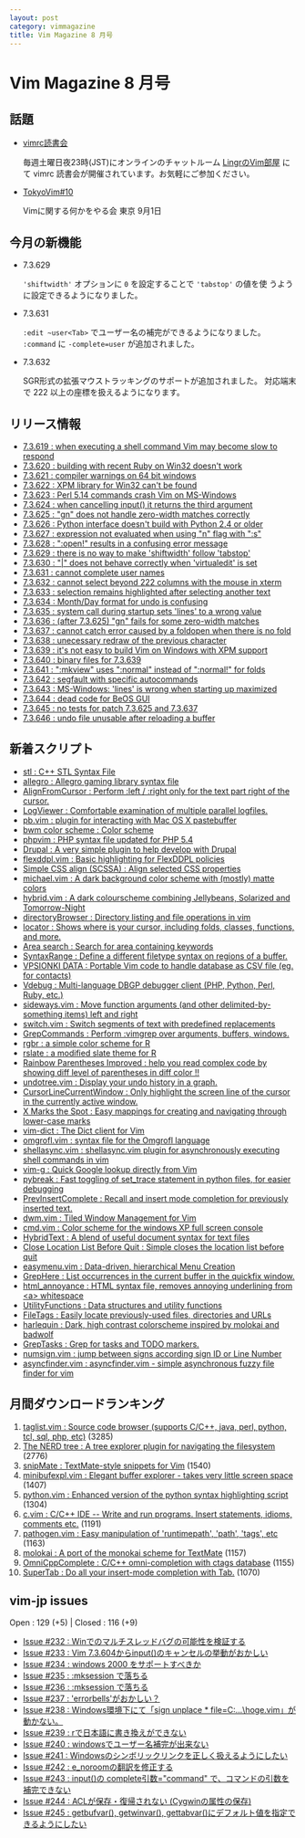 ```yaml
---
layout: post
category: vimmagazine
title: Vim Magazine 8 月号
---
```


# Vim Magazine 8 月号

## 話題

- [vimrc読書会](http://vim-jp.org/reading-vimrc/)

  毎週土曜日夜23時(JST)にオンラインのチャットルーム [LingrのVim部屋](http://lingr.com/room/vim) にて vimrc 読書会が開催されています。お気軽にご参加ください。

- [TokyoVim#10](http://partake.in/events/c719e827-b312-4b71-a0b8-862f153d8045)

  Vimに関する何かをやる会 東京 9月1日


## 今月の新機能

  - 7.3.629

    `'shiftwidth'` オプションに `0` を設定することで `'tabstop'` の値を使
    うように設定できるようになりました。

  - 7.3.631

    `:edit ~user<Tab>` でユーザー名の補完ができるようになりました。
    `:command` に `-complete=user` が追加されました。

  - 7.3.632

    SGR形式の拡張マウストラッキングのサポートが追加されました。
    対応端末で 222 以上の座標を扱えるようになります。


## リリース情報

- [7.3.619 : when executing a shell command Vim may become slow to respond](http://code.google.com/p/vim/source/detail?r=27ecf0c87bd20140d9e85d4fd581332e0916191e)
- [7.3.620 : building with recent Ruby on Win32 doesn't work](http://code.google.com/p/vim/source/detail?r=a6ebae140d89f35876628cde44f0e7ee5a0ae1d2)
- [7.3.621 : compiler warnings on 64 bit windows](http://code.google.com/p/vim/source/detail?r=ac13ea2b098d98e62408ec2d88026f690f68f940)
- [7.3.622 : XPM library for Win32 can't be found](http://code.google.com/p/vim/source/detail?r=52247eb615118965bb6a949307e9abfd378cd088)
- [7.3.623 : Perl 5.14 commands crash Vim on MS-Windows](http://code.google.com/p/vim/source/detail?r=a46a101bfddd4fcf30759f3847fa1e18546907f4)
- [7.3.624 : when cancelling input() it returns the third argument](http://code.google.com/p/vim/source/detail?r=06749e351b1c030acf50cf8c469f8973aff4a96a)
- [7.3.625 : "gn" does not handle zero-width matches correctly](http://code.google.com/p/vim/source/detail?r=f43ffd820a46bf47b3e55b56d3e5334302383757)
- [7.3.626 : Python interface doesn't build with Python 2.4 or older](http://code.google.com/p/vim/source/detail?r=956b1ed19282518e0287891d4e7b2b8a3f850402)
- [7.3.627 : expression not evaluated when using "n" flag with ":s"](http://code.google.com/p/vim/source/detail?r=dc65e6429d2c1b79719455d7303f3f95c5897965)
- [7.3.628 : ":open!" results in a confusing error message](http://code.google.com/p/vim/source/detail?r=1ed93878d6e224d46a7c125a82e52338b9bf0f6b)
- [7.3.629 : there is no way to make 'shiftwidth' follow 'tabstop'](http://code.google.com/p/vim/source/detail?r=7de7ef01288db1abc944293a28aac13ddd87879e)
- [7.3.630 : "|" does not behave correctly when 'virtualedit' is set](http://code.google.com/p/vim/source/detail?r=3416ac23d0758528919aaffbe02cecc6420b8aac)
- [7.3.631 : cannot complete user names](http://code.google.com/p/vim/source/detail?r=99f076ca8d846d553aefd7e626ca938bcf93f259)
- [7.3.632 : cannot select beyond 222 columns with the mouse in xterm](http://code.google.com/p/vim/source/detail?r=44038a9777aaf0e6502e0eb57b8f7ccf31798ec4)
- [7.3.633 : selection remains highlighted after selecting another text](http://code.google.com/p/vim/source/detail?r=ad5fbf3596e0a8ad15c260c5b529efc5ac689e13)
- [7.3.634 : Month/Day format for undo is confusing](http://code.google.com/p/vim/source/detail?r=b7eea24095073d55ac3c59664466b78a0525bebc)
- [7.3.635 : system call during startup sets 'lines' to a wrong value](http://code.google.com/p/vim/source/detail?r=f7f68f83fc335379bc9e3371c5118b8f81c8d5bc)
- [7.3.636 : (after 7.3.625) "gn" fails for some zero-width matches](http://code.google.com/p/vim/source/detail?r=616bc1ad4f12be0ef37fe67d2f6ed7535f20e515)
- [7.3.637 : cannot catch error caused by a foldopen when there is no fold](http://code.google.com/p/vim/source/detail?r=3b62d8f36cdf709d4e0575d63486ebe57ce7150c)
- [7.3.638 : unecessary redraw of the previous character](http://code.google.com/p/vim/source/detail?r=c0256c4bd91ed7b806aab002e4a45e440dd00343)
- [7.3.639 : it's not easy to build Vim on Windows with XPM support](http://code.google.com/p/vim/source/detail?r=1ec385a8faf4002fa300caf370ef2ac380d9702a)
- [7.3.640 : binary files for 7.3.639](http://code.google.com/p/vim/source/detail?r=c2c3577021ed4e354853d330e5fc60691d8750c5)
- [7.3.641 : ":mkview" uses ":normal" instead of ":normal!" for folds](http://code.google.com/p/vim/source/detail?r=c068389057c9a89fa351678b5f5776278971dabe)
- [7.3.642 : segfault with specific autocommands](http://code.google.com/p/vim/source/detail?r=79ac6744237ce5076a6d2e2b21198dfddc2cc9dd)
- [7.3.643 : MS-Windows: 'lines' is wrong when starting up maximized](http://code.google.com/p/vim/source/detail?r=fdac34e3afa5f0dea26dba5e96932e3b9a0be50a)
- [7.3.644 : dead code for BeOS GUI](http://code.google.com/p/vim/source/detail?r=fb7c028dcac7555fee78096813e3846d157cc91b)
- [7.3.645 : no tests for patch 7.3.625 and 7.3.637](http://code.google.com/p/vim/source/detail?r=1810ee914648ef3e16a8cf866299a32c4a9a00cb)
- [7.3.646 : undo file unusable after reloading a buffer](http://code.google.com/p/vim/source/detail?r=e70485d3f81df4d72cb40d6fa4ad4218cf1e8392)

## 新着スクリプト

- [stl : C++ STL Syntax File](http://www.vim.org/scripts/script.php?script_id=4153)
- [allegro : Allegro gaming library syntax file](http://www.vim.org/scripts/script.php?script_id=4154)
- [AlignFromCursor : Perform :left / :right only for the text part right of the cursor.](http://www.vim.org/scripts/script.php?script_id=4155)
- [LogViewer : Comfortable examination of multiple parallel logfiles.](http://www.vim.org/scripts/script.php?script_id=4156)
- [pb.vim : plugin for interacting with Mac OS X pastebuffer](http://www.vim.org/scripts/script.php?script_id=4157)
- [bwm color scheme : Color scheme](http://www.vim.org/scripts/script.php?script_id=4158)
- [phpvim : PHP syntax file updated for PHP 5.4](http://www.vim.org/scripts/script.php?script_id=4159)
- [Drupal : A very simple plugin to help develop with Drupal](http://www.vim.org/scripts/script.php?script_id=4160)
- [flexddpl.vim : Basic highlighting for FlexDDPL policies](http://www.vim.org/scripts/script.php?script_id=4161)
- [Simple CSS align (SCSSA) : Align selected CSS properties](http://www.vim.org/scripts/script.php?script_id=4162)
- [michael.vim : A dark background color scheme with (mostly) matte colors](http://www.vim.org/scripts/script.php?script_id=4163)
- [hybrid.vim : A dark colourscheme combining Jellybeans, Solarized and Tomorrow-Night](http://www.vim.org/scripts/script.php?script_id=4164)
- [directoryBrowser : Directory listing and file operations in vim](http://www.vim.org/scripts/script.php?script_id=4165)
- [locator : Shows where is your cursor, including folds, classes, functions, and more.](http://www.vim.org/scripts/script.php?script_id=4166)
- [Area search : Search for area containing keywords](http://www.vim.org/scripts/script.php?script_id=4167)
- [SyntaxRange : Define a different filetype syntax on regions of a buffer.](http://www.vim.org/scripts/script.php?script_id=4168)
- [VPSIONKI DATA : Portable Vim code to handle database as CSV file (eg. for contacts)](http://www.vim.org/scripts/script.php?script_id=4169)
- [Vdebug : Multi-language DBGP debugger client (PHP, Python, Perl, Ruby, etc.)](http://www.vim.org/scripts/script.php?script_id=4170)
- [sideways.vim : Move function arguments (and other delimited-by-something items) left and right](http://www.vim.org/scripts/script.php?script_id=4171)
- [switch.vim : Switch segments of text with predefined replacements](http://www.vim.org/scripts/script.php?script_id=4172)
- [GrepCommands : Perform :vimgrep over arguments, buffers, windows.](http://www.vim.org/scripts/script.php?script_id=4173)
- [rgbr : a simple color scheme for R](http://www.vim.org/scripts/script.php?script_id=4174)
- [rslate : a modified slate theme for R](http://www.vim.org/scripts/script.php?script_id=4175)
- [Rainbow Parentheses Improved : help you read complex code by showing diff level of parentheses in diff color !!](http://www.vim.org/scripts/script.php?script_id=4176)
- [undotree.vim : Display your undo history in a graph.](http://www.vim.org/scripts/script.php?script_id=4177)
- [CursorLineCurrentWindow : Only highlight the screen line of the cursor in the currently active window.](http://www.vim.org/scripts/script.php?script_id=4178)
- [X Marks the Spot : Easy mappings for creating and navigating through lower-case marks](http://www.vim.org/scripts/script.php?script_id=4179)
- [vim-dict : The Dict client for Vim](http://www.vim.org/scripts/script.php?script_id=4180)
- [omgrofl.vim : syntax file for the Omgrofl language](http://www.vim.org/scripts/script.php?script_id=4181)
- [shellasync.vim : shellasync.vim plugin for asynchronously executing shell commands in vim](http://www.vim.org/scripts/script.php?script_id=4182)
- [vim-g : Quick Google lookup directly from Vim](http://www.vim.org/scripts/script.php?script_id=4183)
- [pybreak : Fast toggling of set\_trace statement in python files, for easier debugging](http://www.vim.org/scripts/script.php?script_id=4184)
- [PrevInsertComplete : Recall and insert mode completion for previously inserted text.](http://www.vim.org/scripts/script.php?script_id=4185)
- [dwm.vim : Tiled Window Management for Vim](http://www.vim.org/scripts/script.php?script_id=4186)
- [cmd.vim : Color scheme for the windows XP full screen console](http://www.vim.org/scripts/script.php?script_id=4187)
- [HybridText : A blend of useful document syntax for text files](http://www.vim.org/scripts/script.php?script_id=4188)
- [Close Location List Before Quit : Simple closes the location list before quit](http://www.vim.org/scripts/script.php?script_id=4189)
- [easymenu.vim : Data-driven, hierarchical Menu Creation](http://www.vim.org/scripts/script.php?script_id=4190)
- [GrepHere : List occurrences in the current buffer in the quickfix window.](http://www.vim.org/scripts/script.php?script_id=4191)
- [html\_annoyance : HTML syntax file, removes annoying underlining from \<a> whitespace](http://www.vim.org/scripts/script.php?script_id=4192)
- [UtilityFunctions : Data structures and utility functions](http://www.vim.org/scripts/script.php?script_id=4193)
- [FileTags : Easily locate previously-used files, directories and URLs](http://www.vim.org/scripts/script.php?script_id=4194)
- [harlequin : Dark, high contrast colorscheme inspired by molokai and badwolf](http://www.vim.org/scripts/script.php?script_id=4195)
- [GrepTasks : Grep for tasks and TODO markers.](http://www.vim.org/scripts/script.php?script_id=4196)
- [numsign.vim :  jump between signs  according sign ID or Line Number](http://www.vim.org/scripts/script.php?script_id=4197)
- [asyncfinder.vim : asyncfinder.vim - simple asynchronous fuzzy file finder for vim](http://www.vim.org/scripts/script.php?script_id=4198)

## 月間ダウンロードランキング

1. [taglist.vim : Source code browser (supports C/C++, java, perl, python, tcl, sql, php, etc)](http://www.vim.org/scripts/script.php?script_id=273) (3285)
2. [The NERD tree : A tree explorer plugin for navigating the filesystem](http://www.vim.org/scripts/script.php?script_id=1658) (2776)
3. [snipMate : TextMate-style snippets for Vim](http://www.vim.org/scripts/script.php?script_id=2540) (1540)
4. [minibufexpl.vim : Elegant buffer explorer - takes very little screen space](http://www.vim.org/scripts/script.php?script_id=159) (1407)
5. [python.vim : Enhanced version of the python syntax highlighting script](http://www.vim.org/scripts/script.php?script_id=790) (1304)
6. [c.vim : C/C++ IDE --  Write and run programs. Insert statements, idioms, comments etc.](http://www.vim.org/scripts/script.php?script_id=213) (1191)
7. [pathogen.vim : Easy manipulation of 'runtimepath', 'path', 'tags', etc](http://www.vim.org/scripts/script.php?script_id=2332) (1163)
8. [molokai : A port of the monokai scheme for TextMate](http://www.vim.org/scripts/script.php?script_id=2340) (1157)
9. [OmniCppComplete : C/C++ omni-completion with ctags database](http://www.vim.org/scripts/script.php?script_id=1520) (1155)
10. [SuperTab : Do all your insert-mode completion with Tab.](http://www.vim.org/scripts/script.php?script_id=1643) (1070)

## vim-jp issues

Open : 129 (+5) | Closed : 116 (+9)

- [Issue #232 : Winでのマルチスレッドバグの可能性を検証する](https://github.com/vim-jp/issues/issues/232)
- [Issue #233 : Vim 7.3.604からinput()のキャンセルの挙動がおかしい](https://github.com/vim-jp/issues/issues/233)
- [Issue #234 : windows 2000 をサポートすべきか](https://github.com/vim-jp/issues/issues/234)
- [Issue #235 : :mksession で落ちる](https://github.com/vim-jp/issues/issues/235)
- [Issue #236 : :mksession で落ちる](https://github.com/vim-jp/issues/issues/236)
- [Issue #237 : 'errorbells'がおかしい？](https://github.com/vim-jp/issues/issues/237)
- [Issue #238 : Windows環境下にて「sign unplace * file=C:\...\hoge.vim」が動かない。](https://github.com/vim-jp/issues/issues/238)
- [Issue #239 : rで日本語に書き換えができない](https://github.com/vim-jp/issues/issues/239)
- [Issue #240 : windowsでユーザー名補完が出来ない](https://github.com/vim-jp/issues/issues/240)
- [Issue #241 : Windowsのシンボリックリンクを正しく扱えるようにしたい](https://github.com/vim-jp/issues/issues/241)
- [Issue #242 : e\_noroomの翻訳を修正する](https://github.com/vim-jp/issues/issues/242)
- [Issue #243 : input()の complete引数="command" で、コマンドの引数を補完できない](https://github.com/vim-jp/issues/issues/243)
- [Issue #244 : ACLが保存・復帰されない (Cygwinの属性の保存)](https://github.com/vim-jp/issues/issues/244)
- [Issue #245 : getbufvar(), getwinvar(), gettabvar()にデフォルト値を指定できるようにしたい](https://github.com/vim-jp/issues/issues/245)

